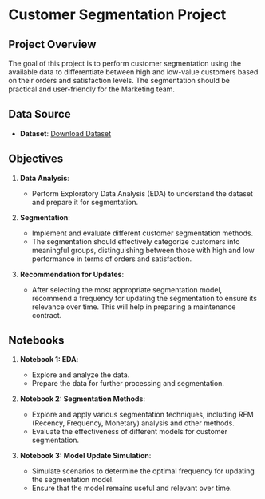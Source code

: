 # Customer Segmentation Project

## Project Overview

The goal of this project is to perform customer segmentation using the available data to differentiate between high and low-value customers based on their orders and satisfaction levels. The segmentation should be practical and user-friendly for the Marketing team.

## Data Source

- **Dataset**: [Download Dataset](https://course.oc-static.com/projects/olist.db)

## Objectives

1. **Data Analysis**:
   - Perform Exploratory Data Analysis (EDA) to understand the dataset and prepare it for segmentation.

2. **Segmentation**:
   - Implement and evaluate different customer segmentation methods.
   - The segmentation should effectively categorize customers into meaningful groups, distinguishing between those with high and low performance in terms of orders and satisfaction.

3. **Recommendation for Updates**:
   - After selecting the most appropriate segmentation model, recommend a frequency for updating the segmentation to ensure its relevance over time. This will help in preparing a maintenance contract.

## Notebooks

1. **Notebook 1: EDA**:
   - Explore and analyze the data.
   - Prepare the data for further processing and segmentation.

2. **Notebook 2: Segmentation Methods**:
   - Explore and apply various segmentation techniques, including RFM (Recency, Frequency, Monetary) analysis and other methods.
   - Evaluate the effectiveness of different models for customer segmentation.

3. **Notebook 3: Model Update Simulation**:
   - Simulate scenarios to determine the optimal frequency for updating the segmentation model.
   - Ensure that the model remains useful and relevant over time.

